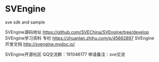 # SVEngine
sve sdk and sample

SVEngine源码地址
https://github.com/SVEChina/SVEngine/tree/develop
SVEngine学习资料 专栏
https://zhuanlan.zhihu.com/p/45662897
SVEngine开发文档
http://svengine.mydoc.io/

SVEngine开源社区
QQ交流群：191046177 申请备注：sve交流